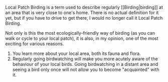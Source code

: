 Local Patch Birding is a term used to describe regularly [[Birding|birding]] at an area that is very close to one's home. There is no actual definition for it yet, but if you have to drive to get there, I would no longer call it Local Patch Birding.

Not only is this the most ecologically-friendly way of birding (as you can walk or cycle to your local patch), it is also, in my opinion, one of the most exciting for various reasons. 

1. You learn more about your local area, both its fauna and flora. 
2. Regularly going birdwatching will make you more acutely aware of the behaviour of your local birds. Going birdwatching in a distant area and seeing a bird only once will not allow you to become "acquainted" with it. 